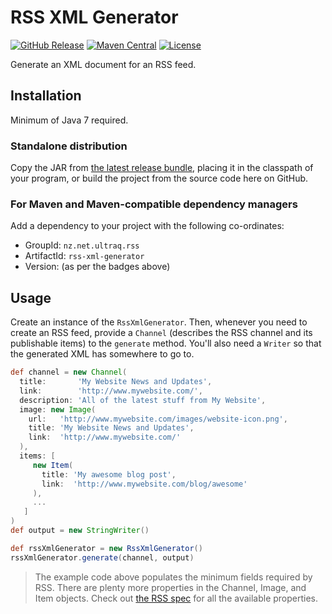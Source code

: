 
RSS XML Generator
=================

[![GitHub Release](https://img.shields.io/github/release/ultraq/rss-xml-generator.svg?maxAge=3600)](https://github.com/ultraq/rss-xml-generator/releases/latest)
[![Maven Central](https://img.shields.io/maven-central/v/nz.net.ultraq.rss/rss-xml-generator.svg?maxAge=3600)](http://search.maven.org/#search|ga|1|g%3A%22nz.net.ultraq.rss%22%20AND%20a%3A%22rss-xml-generator%22)
[![License](https://img.shields.io/github/license/ultraq/rss-xml-generator.svg?maxAge=2592000)](https://github.com/ultraq/rss-xml-generator/blob/master/LICENSE.txt)

Generate an XML document for an RSS feed.


Installation
------------

Minimum of Java 7 required.

### Standalone distribution
Copy the JAR from [the latest release bundle](https://github.com/ultraq/rss-xml-generator/releases/latest),
placing it in the classpath of your program, or build the project from the
source code here on GitHub.

### For Maven and Maven-compatible dependency managers
Add a dependency to your project with the following co-ordinates:

 - GroupId: `nz.net.ultraq.rss`
 - ArtifactId: `rss-xml-generator`
 - Version: (as per the badges above)


Usage
-----

Create an instance of the `RssXmlGenerator`.  Then, whenever you need to create
an RSS feed, provide a `Channel` (describes the RSS channel and its publishable
items) to the `generate` method.  You'll also need a `Writer` so that the
generated XML has somewhere to go to.

```groovy
def channel = new Channel(
  title:       'My Website News and Updates',
  link:        'http://www.mywebsite.com/',
  description: 'All of the latest stuff from My Website',
  image: new Image(
    url:   'http://www.mywebsite.com/images/website-icon.png',
    title: 'My Website News and Updates',
    link:  'http://www.mywebsite.com/'
  ),
  items: [
     new Item(
       title: 'My awesome blog post',
       link:  'http://www.mywebsite.com/blog/awesome'
     ),
     ...
   ]
)
def output = new StringWriter()

def rssXmlGenerator = new RssXmlGenerator()
rssXmlGenerator.generate(channel, output)
```

> The example code above populates the minimum fields required by RSS.  There
> are plenty more properties in the Channel, Image, and Item objects.  Check out
> [the RSS spec](http://www.rssboard.org/rss-specification) for all the
> available properties.
